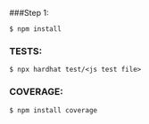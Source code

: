 ###Step 1: 

`$ npm install` 

### TESTS: 
`$ npx hardhat test/<js test file>`

### COVERAGE:
`$ npm install coverage`

